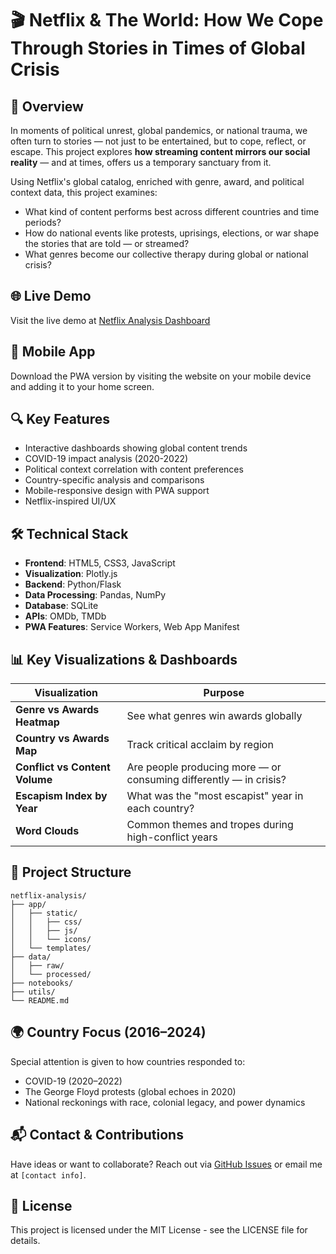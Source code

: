 # 🎬 Netflix & The World: How We Cope Through Stories in Times of Global Crisis

## 📌 Overview

In moments of political unrest, global pandemics, or national trauma, we often turn to stories — not just to be entertained, but to cope, reflect, or escape. This project explores **how streaming content mirrors our social reality** — and at times, offers us a temporary sanctuary from it.

Using Netflix's global catalog, enriched with genre, award, and political context data, this project examines:

* What kind of content performs best across different countries and time periods?
* How do national events like protests, uprisings, elections, or war shape the stories that are told — or streamed?
* What genres become our collective therapy during global or national crisis?

## 🌐 Live Demo
Visit the live demo at [Netflix Analysis Dashboard](https://ac-repo.github.io/Netflix-How-do-we-cope-when-the-world-is-on-fire-A-Global-Content-Analysis-/)

## 📱 Mobile App
Download the PWA version by visiting the website on your mobile device and adding it to your home screen.

## 🔍 Key Features

* Interactive dashboards showing global content trends
* COVID-19 impact analysis (2020-2022)
* Political context correlation with content preferences
* Country-specific analysis and comparisons
* Mobile-responsive design with PWA support
* Netflix-inspired UI/UX

## 🛠️ Technical Stack

* **Frontend**: HTML5, CSS3, JavaScript
* **Visualization**: Plotly.js
* **Backend**: Python/Flask
* **Data Processing**: Pandas, NumPy
* **Database**: SQLite
* **APIs**: OMDb, TMDb
* **PWA Features**: Service Workers, Web App Manifest

## 📊 Key Visualizations & Dashboards

| Visualization | Purpose |
|--------------|---------|
| **Genre vs Awards Heatmap** | See what genres win awards globally |
| **Country vs Awards Map** | Track critical acclaim by region |
| **Conflict vs Content Volume** | Are people producing more — or consuming differently — in crisis? |
| **Escapism Index by Year** | What was the "most escapist" year in each country? |
| **Word Clouds** | Common themes and tropes during high-conflict years |

## 📁 Project Structure

```
netflix-analysis/
├── app/
│   ├── static/
│   │   ├── css/
│   │   ├── js/
│   │   └── icons/
│   └── templates/
├── data/
│   ├── raw/
│   └── processed/
├── notebooks/
├── utils/
└── README.md
```

## 🌍 Country Focus (2016–2024)

Special attention is given to how countries responded to:
* COVID-19 (2020–2022)
* The George Floyd protests (global echoes in 2020)
* National reckonings with race, colonial legacy, and power dynamics

## 📬 Contact & Contributions

Have ideas or want to collaborate?
Reach out via [GitHub Issues](https://github.com/AC-repo) or email me at `[contact info]`.

## 📄 License

This project is licensed under the MIT License - see the LICENSE file for details. 